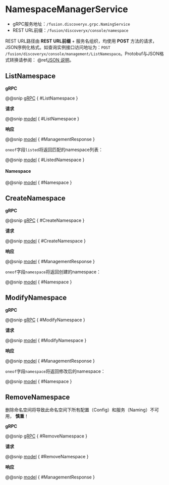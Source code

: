 # NamespaceManagerService

- gRPC服务地址：`/fusion.discoveryx.grpc.NamingService`
- REST URL前缀：`/fusion/discoveryx/console/namespace`

REST URL路径由 **REST URL前缀** + 服务名组织，均使用 **POST** 方法的请求，JSON序例化格式。如查询实例接口访问地址为：`POST /fusion/discoveryx/console/management/ListNamespace`。Protobuf与JSON格式转换请参阅： @ref[JSON 说明](../json.md)。

## ListNamespace

**gRPC**

@@snip [gRPC](../../../../../../discoveryx-server/src/main/protobuf/fusion/discoveryx/server/grpc/server.proto) { #ListNamespace }

**请求**

@@snip [model](../../../../../../discoveryx-server/src/main/protobuf/fusion/discoveryx/server/protocol/namespace.proto) { #ListNamespace }

**响应**

@@snip [model](../../../../../../discoveryx-server/src/main/protobuf/fusion/discoveryx/server/protocol/namespace.proto) { #ManagementResponse }

`oneof`字段`listed`将返回匹配的namespace列表：

@@snip [model](../../../../../../discoveryx-server/src/main/protobuf/fusion/discoveryx/server/protocol/namespace.proto) { #ListedNamespace }

#### Namespace

@@snip [model](../../../../../../discoveryx-server/src/main/protobuf/fusion/discoveryx/server/protocol/namespace.proto) { #Namespace }

## CreateNamespace

**gRPC**

@@snip [gRPC](../../../../../../discoveryx-server/src/main/protobuf/fusion/discoveryx/server/grpc/server.proto) { #CreateNamespace }

**请求**

@@snip [model](../../../../../../discoveryx-server/src/main/protobuf/fusion/discoveryx/server/protocol/namespace.proto) { #CreateNamespace }

**响应**

@@snip [model](../../../../../../discoveryx-server/src/main/protobuf/fusion/discoveryx/server/protocol/namespace.proto) { #ManagementResponse }

`oneof`字段`namespace`将返回创建的namespace：

@@snip [model](../../../../../../discoveryx-server/src/main/protobuf/fusion/discoveryx/server/protocol/namespace.proto) { #Namespace }

## ModifyNamespace

**gRPC**

@@snip [gRPC](../../../../../../discoveryx-server/src/main/protobuf/fusion/discoveryx/server/grpc/server.proto) { #ModifyNamespace }

**请求**

@@snip [model](../../../../../../discoveryx-server/src/main/protobuf/fusion/discoveryx/server/protocol/namespace.proto) { #ModifyNamespace }

**响应**

@@snip [model](../../../../../../discoveryx-server/src/main/protobuf/fusion/discoveryx/server/protocol/namespace.proto) { #ManagementResponse }

`oneof`字段`namespace`将返回修改后的namespace：

@@snip [model](../../../../../../discoveryx-server/src/main/protobuf/fusion/discoveryx/server/protocol/namespace.proto) { #Namespace }

## RemoveNamespace

删除命名空间将导致此命名空间下所有配置（Config）和服务（Naming）不可用， **慎重**！

**gRPC**

@@snip [gRPC](../../../../../../discoveryx-server/src/main/protobuf/fusion/discoveryx/server/grpc/server.proto) { #RemoveNamespace }

**请求**

@@snip [model](../../../../../../discoveryx-server/src/main/protobuf/fusion/discoveryx/server/protocol/namespace.proto) { #RemoveNamespace }

**响应**

@@snip [model](../../../../../../discoveryx-server/src/main/protobuf/fusion/discoveryx/server/protocol/namespace.proto) { #ManagementResponse }
